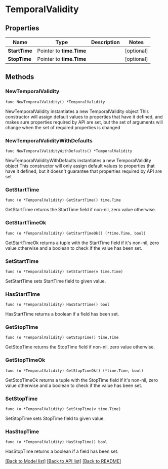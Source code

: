 # TemporalValidity

## Properties

Name | Type | Description | Notes
------------ | ------------- | ------------- | -------------
**StartTime** | Pointer to **time.Time** |  | [optional] 
**StopTime** | Pointer to **time.Time** |  | [optional] 

## Methods

### NewTemporalValidity

`func NewTemporalValidity() *TemporalValidity`

NewTemporalValidity instantiates a new TemporalValidity object
This constructor will assign default values to properties that have it defined,
and makes sure properties required by API are set, but the set of arguments
will change when the set of required properties is changed

### NewTemporalValidityWithDefaults

`func NewTemporalValidityWithDefaults() *TemporalValidity`

NewTemporalValidityWithDefaults instantiates a new TemporalValidity object
This constructor will only assign default values to properties that have it defined,
but it doesn't guarantee that properties required by API are set

### GetStartTime

`func (o *TemporalValidity) GetStartTime() time.Time`

GetStartTime returns the StartTime field if non-nil, zero value otherwise.

### GetStartTimeOk

`func (o *TemporalValidity) GetStartTimeOk() (*time.Time, bool)`

GetStartTimeOk returns a tuple with the StartTime field if it's non-nil, zero value otherwise
and a boolean to check if the value has been set.

### SetStartTime

`func (o *TemporalValidity) SetStartTime(v time.Time)`

SetStartTime sets StartTime field to given value.

### HasStartTime

`func (o *TemporalValidity) HasStartTime() bool`

HasStartTime returns a boolean if a field has been set.

### GetStopTime

`func (o *TemporalValidity) GetStopTime() time.Time`

GetStopTime returns the StopTime field if non-nil, zero value otherwise.

### GetStopTimeOk

`func (o *TemporalValidity) GetStopTimeOk() (*time.Time, bool)`

GetStopTimeOk returns a tuple with the StopTime field if it's non-nil, zero value otherwise
and a boolean to check if the value has been set.

### SetStopTime

`func (o *TemporalValidity) SetStopTime(v time.Time)`

SetStopTime sets StopTime field to given value.

### HasStopTime

`func (o *TemporalValidity) HasStopTime() bool`

HasStopTime returns a boolean if a field has been set.


[[Back to Model list]](../README.md#documentation-for-models) [[Back to API list]](../README.md#documentation-for-api-endpoints) [[Back to README]](../README.md)


